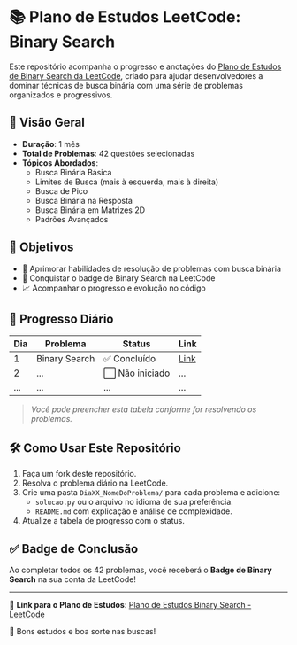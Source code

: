 # 📚 Plano de Estudos LeetCode: Binary Search

Este repositório acompanha o progresso e anotações do [Plano de Estudos de Binary Search da LeetCode](https://leetcode.com/studyplan/binary-search/), criado para ajudar desenvolvedores a dominar técnicas de busca binária com uma série de problemas organizados e progressivos.

## 🧭 Visão Geral

- **Duração**: 1 mês
- **Total de Problemas**: 42 questões selecionadas
- **Tópicos Abordados**:
  - Busca Binária Básica
  - Limites de Busca (mais à esquerda, mais à direita)
  - Busca de Pico
  - Busca Binária na Resposta
  - Busca Binária em Matrizes 2D
  - Padrões Avançados

## 🏁 Objetivos

- 🧠 Aprimorar habilidades de resolução de problemas com busca binária
- 🏅 Conquistar o badge de Binary Search na LeetCode
- 📈 Acompanhar o progresso e evolução no código

## 📅 Progresso Diário

| Dia | Problema | Status | Link |
|-----|----------|--------|------|
| 1   | Binary Search | ✅ Concluído | [Link](https://leetcode.com/problems/binary-search/) |
| 2   | ... | ⬜ Não iniciado | ... |
| ... | ... | ... | ... |

> _Você pode preencher esta tabela conforme for resolvendo os problemas._

## 🛠 Como Usar Este Repositório

1. Faça um fork deste repositório.
2. Resolva o problema diário na LeetCode.
3. Crie uma pasta `DiaXX_NomeDoProblema/` para cada problema e adicione:
   - `solucao.py` ou o arquivo no idioma de sua preferência.
   - `README.md` com explicação e análise de complexidade.
4. Atualize a tabela de progresso com o status.

## ✅ Badge de Conclusão

Ao completar todos os 42 problemas, você receberá o **Badge de Binary Search** na sua conta da LeetCode!

---

📌 **Link para o Plano de Estudos**: [Plano de Estudos Binary Search - LeetCode](https://leetcode.com/studyplan/binary-search/)

🧠 Bons estudos e boa sorte nas buscas!
